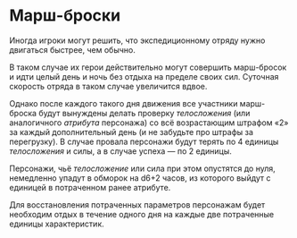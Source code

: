 # Марш-броски

Иногда игроки могут решить, что экспедиционному отряду нужно двигаться быстрее, чем обычно.

В таком случае их герои действительно могут совершить марш-бросок и идти целый день и ночь без отдыха на пределе своих сил. Суточная скорость отряда в таком случае увеличится вдвое.

Однако после каждого такого дня движения все участники марш-броска будут вынуждены делать проверку *телосложения* (или аналогичного *атрибута* персонажа) со всё возрастающим штрафом «2» за каждый дополнительный день (и не забудьте про штрафы за перегрузку). В случае провала персонажи будут терять по 4 единицы *телосложения* и силы, а в случае успеха — по 2 единицы.

Персонажи, чьё *телосложение* или сила при этом опустятся до нуля, немедленно упадут в обморок на d6+2 часов, из которого выйдут с единицей в потраченном ранее атрибуте.

Для восстановления потраченных параметров персонажам будет необходим отдых в течение одного дня на каждые две потраченные единицы характеристик.